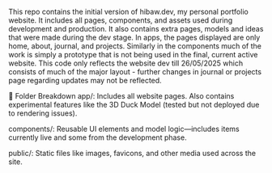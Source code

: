 This repo contains the initial version of hibaw.dev, my personal portfolio website. It includes all pages, components, and assets used during development and production.
It also contains extra pages, models and ideas that were made during the dev stage.
In apps, the pages displayed are only home, about, journal, and projects.
Similarly in the components much of the work is simply a prototype that is not being used in the final, current active website.
This code only reflects the website dev till 26/05/2025 which consists of much of the major layout - further changes in journal or projects page regarding updates may not be reflected.

📁 Folder Breakdown
app/: Includes all website pages. Also contains experimental features like the 3D Duck Model (tested but not deployed due to rendering issues).

components/: Reusable UI elements and model logic—includes items currently live and some from the development phase.

public/: Static files like images, favicons, and other media used across the site.



